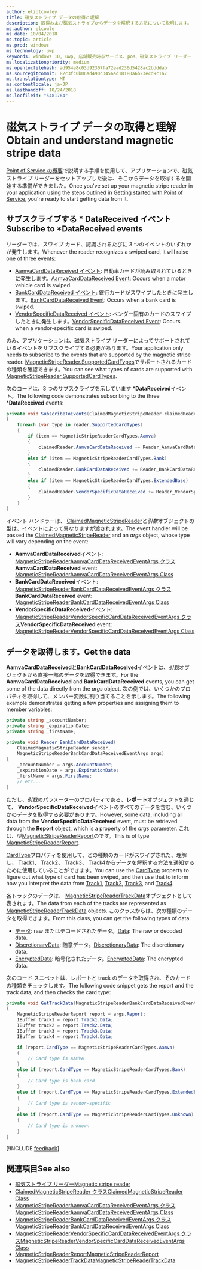 ```yaml
---
author: eliotcowley
title: 磁気ストライプ データの取得と理解
description: 取得および磁気ストライプからデータを解釈する方法について説明します。
ms.author: elcowle
ms.date: 10/04/2018
ms.topic: article
ms.prod: windows
ms.technology: uwp
keywords: windows 10, uwp, 店舗販売時点サービス、pos、磁気ストライプ リーダー
ms.localizationpriority: medium
ms.openlocfilehash: ad954e8c03d92307fa72ead236d5428ac2bdddab
ms.sourcegitcommit: 82c3fc0b06ad490c3456ad18180a6b23ecd9c1a7
ms.translationtype: MT
ms.contentlocale: ja-JP
ms.lasthandoff: 10/24/2018
ms.locfileid: "5481764"
---
```

# <a name="obtain-and-understand-magnetic-stripe-data"></a><span data-ttu-id="d6f8c-104">磁気ストライプ データの取得と理解</span><span class="sxs-lookup"><span data-stu-id="d6f8c-104">Obtain and understand magnetic stripe data</span></span>

<span data-ttu-id="d6f8c-105">[Point of Service の概要](pos-basics.md)で説明する手順を使用して、アプリケーションで、磁気ストライプ リーダーをセットアップした後は、そこからデータを取得するを開始する準備ができました。</span><span class="sxs-lookup"><span data-stu-id="d6f8c-105">Once you've set up your magnetic stripe reader in your application using the steps outlined in [Getting started with Point of Service](pos-basics.md), you're ready to start getting data from it.</span></span>

## <a name="subscribe-to-datareceived-events"></a><span data-ttu-id="d6f8c-106">サブスクライブする \* DataReceived イベント</span><span class="sxs-lookup"><span data-stu-id="d6f8c-106">Subscribe to \*DataReceived events</span></span>

<span data-ttu-id="d6f8c-107">リーダーでは、スワイプ カード、認識されるたびに 3 つのイベントのいずれかが発生します。</span><span class="sxs-lookup"><span data-stu-id="d6f8c-107">Whenever the reader recognizes a swiped card, it will raise one of three events:</span></span>

* <span data-ttu-id="d6f8c-108">[AamvaCardDataReceived イベント](https://docs.microsoft.com/uwp/api/windows.devices.pointofservice.claimedmagneticstripereader.aamvacarddatareceived): 自動車カードが読み取られているときに発生します。</span><span class="sxs-lookup"><span data-stu-id="d6f8c-108">[AamvaCardDataReceived Event](https://docs.microsoft.com/uwp/api/windows.devices.pointofservice.claimedmagneticstripereader.aamvacarddatareceived): Occurs when a motor vehicle card is swiped.</span></span>
* <span data-ttu-id="d6f8c-109">[BankCardDataReceived イベント](https://docs.microsoft.com/uwp/api/windows.devices.pointofservice.claimedmagneticstripereader.aamvacarddatareceived): 銀行カードがスワイプしたときに発生します。</span><span class="sxs-lookup"><span data-stu-id="d6f8c-109">[BankCardDataReceived Event](https://docs.microsoft.com/uwp/api/windows.devices.pointofservice.claimedmagneticstripereader.aamvacarddatareceived): Occurs when a bank card is swiped.</span></span>
* <span data-ttu-id="d6f8c-110">[VendorSpecificDataReceived イベント](https://docs.microsoft.com/uwp/api/windows.devices.pointofservice.claimedmagneticstripereader.vendorspecificdatareceived): ベンダー固有のカードのスワイプしたときに発生します。</span><span class="sxs-lookup"><span data-stu-id="d6f8c-110">[VendorSpecificDataReceived Event](https://docs.microsoft.com/uwp/api/windows.devices.pointofservice.claimedmagneticstripereader.vendorspecificdatareceived): Occurs when a vendor-specific card is swiped.</span></span>

<span data-ttu-id="d6f8c-111">のみ、アプリケーションは、磁気ストライプ リーダーによってサポートされているイベントをサブスクライブする必要があります。</span><span class="sxs-lookup"><span data-stu-id="d6f8c-111">Your application only needs to subscribe to the events that are supported by the magnetic stripe reader.</span></span> <span data-ttu-id="d6f8c-112">[MagneticStripeReader.SupportedCardTypes](https://docs.microsoft.com/uwp/api/windows.devices.pointofservice.magneticstripereader.supportedcardtypes
)でサポートされるカードの種類を確認できます。</span><span class="sxs-lookup"><span data-stu-id="d6f8c-112">You can see what types of cards are supported with [MagneticStripeReader.SupportedCardTypes](https://docs.microsoft.com/uwp/api/windows.devices.pointofservice.magneticstripereader.supportedcardtypes
).</span></span>

<span data-ttu-id="d6f8c-113">次のコードは、3 つのサブスクライブを示しています \***DataReceived**イベント。</span><span class="sxs-lookup"><span data-stu-id="d6f8c-113">The following code demonstrates subscribing to the three \***DataReceived** events:</span></span>

```cs
private void SubscribeToEvents(ClaimedMagneticStripeReader claimedReader, MagneticStripeReader reader)
{
    foreach (var type in reader.SupportedCardTypes)
    {
        if (item == MagneticStripeReaderCardTypes.Aamva)
        {
            claimedReader.AamvaCardDataReceived += Reader_AamvaCardDataReceived;
        }
        else if (item == MagneticStripeReaderCardTypes.Bank)
        {
            claimedReader.BankCardDataReceived += Reader_BankCardDataReceived;
        }
        else if (item == MagneticStripeReaderCardTypes.ExtendedBase)
        {
            claimedReader.VendorSpecificDataReceived += Reader_VendorSpecificDataReceived;
        }
    }
}
```

<span data-ttu-id="d6f8c-114">イベント ハンドラーは、 [ClaimedMagneticStripeReader](https://docs.microsoft.com/uwp/api/windows.devices.pointofservice.claimedmagneticstripereader)と*引数*オブジェクトの型は、イベントによって異なりますが渡されます。</span><span class="sxs-lookup"><span data-stu-id="d6f8c-114">The event handler will be passed the [ClaimedMagneticStripeReader](https://docs.microsoft.com/uwp/api/windows.devices.pointofservice.claimedmagneticstripereader) and an *args* object, whose type will vary depending on the event:</span></span>

* <span data-ttu-id="d6f8c-115">**AamvaCardDataReceived**イベント: [MagneticStripeReaderAamvaCardDataReceivedEventArgs クラス](https://docs.microsoft.com/uwp/api/windows.devices.pointofservice.magneticstripereaderaamvacarddatareceivedeventargs)</span><span class="sxs-lookup"><span data-stu-id="d6f8c-115">**AamvaCardDataReceived** event: [MagneticStripeReaderAamvaCardDataReceivedEventArgs Class](https://docs.microsoft.com/uwp/api/windows.devices.pointofservice.magneticstripereaderaamvacarddatareceivedeventargs)</span></span>
* <span data-ttu-id="d6f8c-116">**BankCardDataReceived**イベント: [MagneticStripeReaderBankCardDataReceivedEventArgs クラス](https://docs.microsoft.com/uwp/api/windows.devices.pointofservice.magneticstripereaderbankcarddatareceivedeventargs)</span><span class="sxs-lookup"><span data-stu-id="d6f8c-116">**BankCardDataReceived** event: [MagneticStripeReaderBankCardDataReceivedEventArgs Class](https://docs.microsoft.com/uwp/api/windows.devices.pointofservice.magneticstripereaderbankcarddatareceivedeventargs)</span></span>
* <span data-ttu-id="d6f8c-117">**VendorSpecificDataReceived**イベント: [MagneticStripeReaderVendorSpecificCardDataReceivedEventArgs クラス](https://docs.microsoft.com/uwp/api/windows.devices.pointofservice.magneticstripereadervendorspecificcarddatareceivedeventargs)</span><span class="sxs-lookup"><span data-stu-id="d6f8c-117">**VendorSpecificDataReceived** event: [MagneticStripeReaderVendorSpecificCardDataReceivedEventArgs Class](https://docs.microsoft.com/uwp/api/windows.devices.pointofservice.magneticstripereadervendorspecificcarddatareceivedeventargs)</span></span>

## <a name="get-the-data"></a><span data-ttu-id="d6f8c-118">データを取得します。</span><span class="sxs-lookup"><span data-stu-id="d6f8c-118">Get the data</span></span>

<span data-ttu-id="d6f8c-119">**AamvaCardDataReceived**と**BankCardDataReceived**イベントは、*引数*オブジェクトから直接一部のデータを取得できます。</span><span class="sxs-lookup"><span data-stu-id="d6f8c-119">For the **AamvaCardDataReceived** and **BankCardDataReceived** events, you can get some of the data directly from the *args* object.</span></span> <span data-ttu-id="d6f8c-120">次の例では、いくつかのプロパティを取得して、メンバー変数に割り当てることを示します。</span><span class="sxs-lookup"><span data-stu-id="d6f8c-120">The following example demonstrates getting a few properties and assigning them to member variables:</span></span>

```cs
private string _accountNumber;
private string _expirationDate;
private string _firstName;

private void Reader_BankCardDataReceived(
    ClaimedMagneticStripeReader sender, 
    MagneticStripeReaderBankCardDataReceivedEventArgs args)
{
    _accountNumber = args.AccountNumber;
    _expirationDate = args.ExpirationDate;
    _firstName = args.FirstName;
    // etc...
}
```

<span data-ttu-id="d6f8c-121">ただし、*引数*のパラメーターのプロパティである、**レポート**オブジェクトを通じて、 **VendorSpecificDataReceived**イベントのすべてのデータを含む、いくつかのデータを取得する必要があります。</span><span class="sxs-lookup"><span data-stu-id="d6f8c-121">However, some data, including all data from the **VendorSpecificDataReceived** event, must be retrieved through the **Report** object, which is a property of the *args* parameter.</span></span> <span data-ttu-id="d6f8c-122">これは、型[MagneticStripeReaderReport](https://docs.microsoft.com/uwp/api/windows.devices.pointofservice.magneticstripereaderreport)のです。</span><span class="sxs-lookup"><span data-stu-id="d6f8c-122">This is of type [MagneticStripeReaderReport](https://docs.microsoft.com/uwp/api/windows.devices.pointofservice.magneticstripereaderreport).</span></span>

<span data-ttu-id="d6f8c-123">[CardType](https://docs.microsoft.com/uwp/api/windows.devices.pointofservice.magneticstripereaderreport.cardtype)プロパティを使用して、どの種類のカードがスワイプされた、理解し、 [Track1](https://docs.microsoft.com/uwp/api/windows.devices.pointofservice.magneticstripereaderreport.track1)、 [Track2](https://docs.microsoft.com/uwp/api/windows.devices.pointofservice.magneticstripereaderreport.track2)、 [Track3](https://docs.microsoft.com/uwp/api/windows.devices.pointofservice.magneticstripereaderreport.track3)、 [Track4](https://docs.microsoft.com/uwp/api/windows.devices.pointofservice.magneticstripereaderreport.track4)からデータを解釈する方法を通知するために使用していることができます。</span><span class="sxs-lookup"><span data-stu-id="d6f8c-123">You can use the [CardType](https://docs.microsoft.com/uwp/api/windows.devices.pointofservice.magneticstripereaderreport.cardtype) property to figure out what type of card has been swiped, and then use that to inform how you interpret the data from [Track1](https://docs.microsoft.com/uwp/api/windows.devices.pointofservice.magneticstripereaderreport.track1), [Track2](https://docs.microsoft.com/uwp/api/windows.devices.pointofservice.magneticstripereaderreport.track2), [Track3](https://docs.microsoft.com/uwp/api/windows.devices.pointofservice.magneticstripereaderreport.track3), and [Track4](https://docs.microsoft.com/uwp/api/windows.devices.pointofservice.magneticstripereaderreport.track4).</span></span>

<span data-ttu-id="d6f8c-124">各トラックのデータは、 [MagneticStripeReaderTrackData](https://docs.microsoft.com/uwp/api/windows.devices.pointofservice.magneticstripereadertrackdata)オブジェクトとして表されます。</span><span class="sxs-lookup"><span data-stu-id="d6f8c-124">The data from each of the tracks are represented as [MagneticStripeReaderTrackData](https://docs.microsoft.com/uwp/api/windows.devices.pointofservice.magneticstripereadertrackdata) objects.</span></span> <span data-ttu-id="d6f8c-125">このクラスからは、次の種類のデータを取得できます。</span><span class="sxs-lookup"><span data-stu-id="d6f8c-125">From this class, you can get the following types of data:</span></span>

* <span data-ttu-id="d6f8c-126">[データ](https://docs.microsoft.com/uwp/api/windows.devices.pointofservice.magneticstripereadertrackdata.data): raw またはデコードされたデータ。</span><span class="sxs-lookup"><span data-stu-id="d6f8c-126">[Data](https://docs.microsoft.com/uwp/api/windows.devices.pointofservice.magneticstripereadertrackdata.data): The raw or decoded data.</span></span>
* <span data-ttu-id="d6f8c-127">[DiscretionaryData](https://docs.microsoft.com/uwp/api/windows.devices.pointofservice.magneticstripereadertrackdata.discretionarydata): 随意データ。</span><span class="sxs-lookup"><span data-stu-id="d6f8c-127">[DiscretionaryData](https://docs.microsoft.com/uwp/api/windows.devices.pointofservice.magneticstripereadertrackdata.discretionarydata): The discretionary data.</span></span> 
* <span data-ttu-id="d6f8c-128">[EncryptedData](https://docs.microsoft.com/uwp/api/windows.devices.pointofservice.magneticstripereadertrackdata.encrypteddata): 暗号化されたデータ。</span><span class="sxs-lookup"><span data-stu-id="d6f8c-128">[EncryptedData](https://docs.microsoft.com/uwp/api/windows.devices.pointofservice.magneticstripereadertrackdata.encrypteddata): The encrypted data.</span></span>

<span data-ttu-id="d6f8c-129">次のコード スニペットは、レポートと track のデータを取得され、そのカードの種類をチェックします。</span><span class="sxs-lookup"><span data-stu-id="d6f8c-129">The following code snippet gets the report and the track data, and then checks the card type:</span></span>

```cs
private void GetTrackData(MagneticStripeReaderBankCardDataReceivedEventArgs args)
{
    MagneticStripeReaderReport report = args.Report;
    IBuffer track1 = report.Track1.Data;
    IBuffer track2 = report.Track2.Data;
    IBuffer track3 = report.Track3.Data;
    IBuffer track4 = report.Track4.Data;

    if (report.CardType == MagneticStripeReaderCardTypes.Aamva)
    {
        // Card type is AAMVA
    }
    else if (report.CardType == MagneticStripeReaderCardTypes.Bank)
    {
        // Card type is bank card
    }
    else if (report.CardType == MagneticStripeReaderCardTypes.ExtendedBase)
    {
        // Card type is vendor-specific
    }
    else if (report.CardType == MagneticStripeReaderCardTypes.Unknown)
    {
        // Card type is unknown
    }
}
```

[!INCLUDE [feedback](./includes/pos-feedback.md)]

## <a name="see-also"></a><span data-ttu-id="d6f8c-130">関連項目</span><span class="sxs-lookup"><span data-stu-id="d6f8c-130">See also</span></span>

* [<span data-ttu-id="d6f8c-131">磁気ストライプ リーダー</span><span class="sxs-lookup"><span data-stu-id="d6f8c-131">Magnetic stripe reader</span></span>](pos-magnetic-stripe-reader.md)
* [<span data-ttu-id="d6f8c-132">ClaimedMagneticStripeReader クラス</span><span class="sxs-lookup"><span data-stu-id="d6f8c-132">ClaimedMagneticStripeReader Class</span></span>](https://docs.microsoft.com/uwp/api/windows.devices.pointofservice.claimedmagneticstripereader)
* [<span data-ttu-id="d6f8c-133">MagneticStripeReaderAamvaCardDataReceivedEventArgs クラス</span><span class="sxs-lookup"><span data-stu-id="d6f8c-133">MagneticStripeReaderAamvaCardDataReceivedEventArgs Class</span></span>](https://docs.microsoft.com/uwp/api/windows.devices.pointofservice.magneticstripereaderaamvacarddatareceivedeventargs)
* [<span data-ttu-id="d6f8c-134">MagneticStripeReaderBankCardDataReceivedEventArgs クラス</span><span class="sxs-lookup"><span data-stu-id="d6f8c-134">MagneticStripeReaderBankCardDataReceivedEventArgs Class</span></span>](https://docs.microsoft.com/uwp/api/windows.devices.pointofservice.magneticstripereaderbankcarddatareceivedeventargs)
* [<span data-ttu-id="d6f8c-135">MagneticStripeReaderVendorSpecificCardDataReceivedEventArgs クラス</span><span class="sxs-lookup"><span data-stu-id="d6f8c-135">MagneticStripeReaderVendorSpecificCardDataReceivedEventArgs Class</span></span>](https://docs.microsoft.com/uwp/api/windows.devices.pointofservice.magneticstripereadervendorspecificcarddatareceivedeventargs)
* [<span data-ttu-id="d6f8c-136">MagneticStripeReaderReport</span><span class="sxs-lookup"><span data-stu-id="d6f8c-136">MagneticStripeReaderReport</span></span>](https://docs.microsoft.com/uwp/api/windows.devices.pointofservice.magneticstripereaderreport)
* [<span data-ttu-id="d6f8c-137">MagneticStripeReaderTrackData</span><span class="sxs-lookup"><span data-stu-id="d6f8c-137">MagneticStripeReaderTrackData</span></span>](https://docs.microsoft.com/uwp/api/windows.devices.pointofservice.magneticstripereadertrackdata)